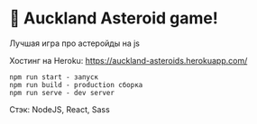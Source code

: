 # 🚀 Auckland Asteroid game!

Лучшая игра про астеройды на js

Хостинг на Heroku: https://auckland-asteroids.herokuapp.com/

```
npm run start - запуск
npm run build - production сборка
npm run serve - dev server
```
Стэк: NodeJS, React, Sass

